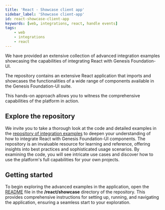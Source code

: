 ```yaml
---
title: 'React - Showcase client app'
sidebar_label: 'Showcase client-app'
id: react-showcase-client-app
keywords: [web, integrations, react, handle events]
tags:
    - web
    - integrations
    - react
---
```


We have provided an extensive collection of advanced integration examples showcasing the capabilities of integrating React with Genesis Foundation-UI.

The repository contains an extensive React application that imports and showcases the functionalities of a wide range of components available in the Genesis Foundation-UI suite. 

This hands-on approach allows you to witness the comprehensive capabilities of the platform in action.

## Explore the repository

We invite you to take a thorough look at the code and detailed examples in the [repository of integration examples](https://github.com/genesiscommunitysuccess/integration-examples) to deepen your understanding of how to integrate React with Genesis Foundation-UI components. The repository is an invaluable resource for learning and reference, offering insights into best practices and sophisticated usage scenarios. By examining the code, you will see intricate use cases and discover how to use the platform's full capabilities for your own projects. 

## Getting started

To begin exploring the advanced examples in the application, open the [README](https://github.com/genesiscommunitysuccess/integration-examples/blob/main/react/showcase/README.md) file in the **/react/showcase** directory of the repository. This provides comprehensive instructions for setting up, running, and navigating the application, ensuring a seamless start to your exploration.

